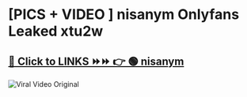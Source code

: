 
 # [PICS + VIDEO ] nisanym Onlyfans Leaked xtu2w

## <h2><a href="https://clipsfans.com/nisanym&ref=git">🔗 Click to LINKS ⏩⏩ 👉 🟢 nisanym </a></h2>

<a href="https://clipsfans.com/nisanym&ref=git" rel="nofollow" data-target="animated-image.originalLink"><img src="https://i.ibb.co.com/xMMVF88/686577567.gif" alt="Viral Video Original" style="max-width: 100%; display: inline-block;" data-target="animated-image.originalImage"></a>

